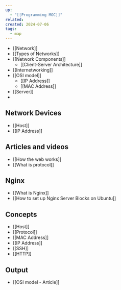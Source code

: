 ```yaml
---
up:
  - "[[Programming MOC]]"
related: 
created: 2024-07-06
tags:
  - map
---
```

- [[Network]]
- [[Types of Networks]]
- [[Network Components]]
	- [[Client-Server Architecture]]
- [[Internetworking]]
- [[OSI model]]
	- [[IP Address]]
	- [[MAC Address]]
- [[Server]]
- 
## Network Devices
- [[Host]]
- [[IP Address]]

## Articles and videos
- [[How the web works]]
- [[What is protocol]]

## Nginx
- [[What is Nginx]]
- [[How to set up Nginx Server Blocks on Ubuntu]]
## Concepts
- [[Host]]
- [[Protocol]]
- [[MAC Address]]
- [[IP Address]]
- [[SSH]]
- [[HTTP]]

## Output
- [[OSI model - Article]]